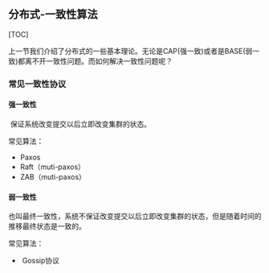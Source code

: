 ## 分布式-一致性算法

[TOC]

上一节我们介绍了分布式的一些基本理论。无论是CAP(强一致)或者是BASE(弱一致)都离不开一致性问题。而如何解决一致性问题呢？

### 常见一致性协议

#### 强一致性

​	保证系统改变提交以后立即改变集群的状态。

常见算法：

- Paxos
- Raft（muti-paxos）
- ZAB（muti-paxos）

#### 弱一致性
​	也叫最终一致性，系统不保证改变提交以后立即改变集群的状态，但是随着时间的推移最终状态是一致的。

常见算法：

- ​    Gossip协议



